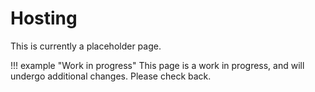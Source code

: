 # Hosting

This is currently a placeholder page.

!!! example "Work in progress"
    This page is a work in progress, and will undergo additional changes. Please check back.